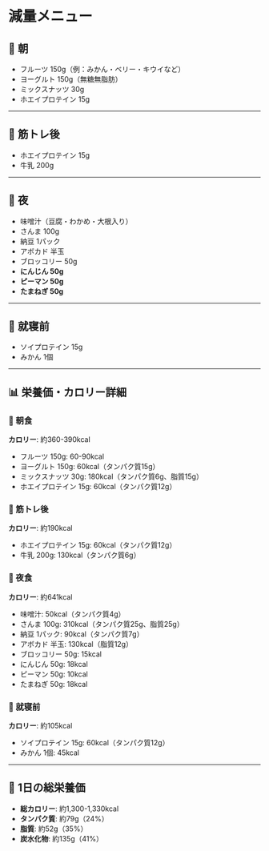 # 減量メニュー

## 🥣 朝

- フルーツ 150g（例：みかん・ベリー・キウイなど）
- ヨーグルト 150g（無糖無脂肪）
- ミックスナッツ 30g
- ホエイプロテイン 15g

-----

## 💪 筋トレ後

- ホエイプロテイン 15g
- 牛乳 200g

-----

## 🌙 夜

- 味噌汁（豆腐・わかめ・大根入り）
- さんま 100g
- 納豆 1パック
- アボカド 半玉
- ブロッコリー 50g
- **にんじん 50g**
- **ピーマン 50g**
- **たまねぎ 50g**

-----

## 🌙 就寝前

- ソイプロテイン 15g
- みかん 1個

-----

## 📊 栄養価・カロリー詳細

### 🥣 朝食

**カロリー**: 約360-390kcal

- フルーツ 150g: 60-90kcal
- ヨーグルト 150g: 60kcal（タンパク質15g）
- ミックスナッツ 30g: 180kcal（タンパク質6g、脂質15g）
- ホエイプロテイン 15g: 60kcal（タンパク質12g）

### 💪 筋トレ後

**カロリー**: 約190kcal

- ホエイプロテイン 15g: 60kcal（タンパク質12g）
- 牛乳 200g: 130kcal（タンパク質6g）

### 🌙 夜食

**カロリー**: 約641kcal

- 味噌汁: 50kcal（タンパク質4g）
- さんま 100g: 310kcal（タンパク質25g、脂質25g）
- 納豆 1パック: 90kcal（タンパク質7g）
- アボカド 半玉: 130kcal（脂質12g）
- ブロッコリー 50g: 15kcal
- にんじん 50g: 18kcal
- ピーマン 50g: 10kcal
- たまねぎ 50g: 18kcal

### 🌙 就寝前

**カロリー**: 約105kcal

- ソイプロテイン 15g: 60kcal（タンパク質12g）
- みかん 1個: 45kcal

-----

## 🔢 1日の総栄養価

- **総カロリー**: 約1,300-1,330kcal
- **タンパク質**: 約79g（24%）
- **脂質**: 約52g（35%）
- **炭水化物**: 約135g（41%）

